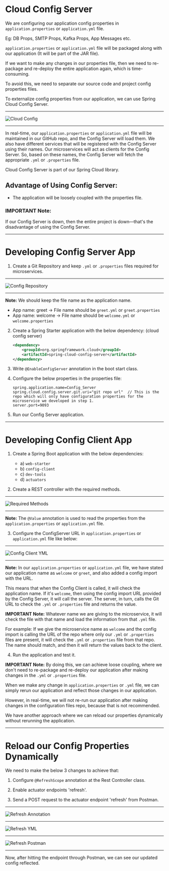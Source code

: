 # Cloud Config Server

We are configuring our application config properties in `application.properties` or `application.yml` file.

Eg: DB Props, SMTP Props, Kafka Props, App Messages etc.

`application.properties` or `application.yml` file will be packaged along with our application (It will be part of the JAR file).

If we want to make any changes in our properties file, then we need to re-package and re-deploy the entire application again, which is time-consuming.

To avoid this, we need to separate our source code and project config properties files.

To externalize config properties from our application, we can use Spring Cloud Config Server.

---

![Cloud Config](Images/Cloud-Config.PNG)

---


In real-time, our `application.properties` or `application.yml` file will be maintained in our GitHub repo, and the Config Server will load them.
We also have different services that will be registered with the Config Server using their names.
Our microservices will act as clients for the Config Server.
So, based on these names, the Config Server will fetch the appropriate `.yml` or `.properties` file.

Cloud Config Server is part of our Spring Cloud library.

## Advantage of Using Config Server:

- The application will be loosely coupled with the properties file.

### IMPORTANT Note:
If our Config Server is down, then the entire project is down—that's the disadvantage of using the Config Server.


---

# Developing Config Server App

1) Create a Git Repository and keep `.yml` or `.properties` files required for microservices.

---

![Config Repository](Images/Config_repository.PNG)

---

**Note:** We should keep the file name as the application name.

- App name: greet → File name should be `greet.yml` or `greet.properties`
- App name: welcome → File name should be `welcome.yml` or `welcome.properties`

2) Create a Spring Starter application with the below dependency:
   (cloud config server)

   ```xml
   <dependency>
       <groupId>org.springframework.cloud</groupId>
       <artifactId>spring-cloud-config-server</artifactId>
   </dependency>
   ```

3) Write `@EnableConfigServer` annotation in the boot start class.

4) Configure the below properties in the properties file:

   ```properties
   spring.application.name=Config_Server
   spring.cloud.config.server.git.uri="git repo url"  // This is the repo which will only have configuration properties for the microservice we developed in step 1.
   server.port=9093
   ```
5) Run our Config Server application.

---

# Developing Config Client App

1) Create a Spring Boot application with the below dependencies:

   - a) `web-starter`
   - b) `config-client`
   - c) `dev-tools`
   - d) `actuators`

2) Create a REST controller with the required methods.

---

![Required Methods](Images/Required_methods.PNG)

---

**Note:** The `@Value` annotation is used to read the properties from the `application.properties` or `application.yml` file.

3) Configure the ConfigServer URL in `application.properties` or `application.yml` file like below:

---

![Config Client YML](Images/config-client-yml.PNG)

---

**Note:** In our `application.properties` or `application.yml` file, we have stated our application name as `welcome` or `greet`, and also added a config import with the URL. 

This means that when the Config Client is called, it will check the application name. If it's `welcome`, then using the config import URL provided by the Config Server, it will call the server. The server, in turn, calls the Git URL to check the `.yml` or `.properties` file and returns the value.

**IMPORTANT Note:** Whatever name we are giving to the microservice, it will check the file with that name and load the information from that `.yml` file.
   
For example: If we give the microservice name as `welcome` and the config import is calling the URL of the repo where only our `.yml` or `.properties` files are present, it will check the `.yml` or `.properties` file from that repo. The name should match, and then it will return the values back to the client.

4) Run the application and test it.

**IMPORTANT Note:** By doing this, we can achieve loose coupling, where we don't need to re-package and re-deploy our application after making changes in the `.yml` or `.properties` file. 

When we make any change in `application.properties` or `.yml` file, we can simply rerun our application and reflect those changes in our application.

However, in real-time, we will not re-run our application after making changes in the configuration files repo, because that is not recommended. 

We have another approach where we can reload our properties dynamically without rerunning the application.

---

# Reload our Config Properties Dynamically

We need to make the below 3 changes to achieve that:

1) Configure `@RefreshScope` annotation at the Rest Controller class.

2) Enable actuator endpoints 'refresh'.

3) Send a POST request to the actuator endpoint 'refresh' from Postman.

---

![Refresh Annotation](Images/refresh-annotation.PNG)

---

![Refresh YML](Images/refresh-yml.PNG)

---

![Refresh Postman](Images/refresh-postman.PNG)

---

Now, after hitting the endpoint through Postman, we can see our updated config reflected.

